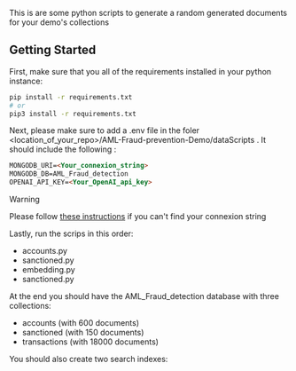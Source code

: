 This is are some python scripts to generate a random generated documents for your demo's collections 

## Getting Started

First, make sure that you all of the requirements installed in your python instance:

```bash
pip install -r requirements.txt
# or
pip3 install -r requirements.txt
```

Next, please make sure to add a .env file in the foler <location_of_your_repo>/AML-Fraud-prevention-Demo/dataScripts .
It should include the following :

```md
MONGODB_URI=<Your_connexion_string>
MONGODB_DB=AML_Fraud_detection
OPENAI_API_KEY=<Your_OpenAI_api_key>
```

> [!Warning]
> Please follow [these instructions](https://www.mongodb.com/docs/manual/reference/connection-string/) if you can't find your connexion string

Lastly, run the scrips in this order:

- accounts.py
- sanctioned.py
- embedding.py
- sanctioned.py

At the end you should have the AML_Fraud_detection database with three collections:
- accounts (with 600 documents)
- sanctioned (with 150 documents)
- transactions (with 18000 documents)

You should also create two search indexes:
